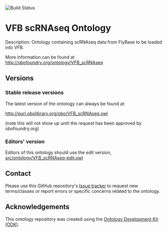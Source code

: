 
![Build Status](https://github.com/VirtualFlyBrain/vfb-scRNAseq-ontology/workflows/CI/badge.svg)
# VFB scRNAseq Ontology

Description: Ontology containing scRNAseq data from FlyBase to be loaded into VFB.

More information can be found at http://obofoundry.org/ontology/VFB_scRNAseq

## Versions

### Stable release versions

The latest version of the ontology can always be found at:

http://purl.obolibrary.org/obo/VFB_scRNAseq.owl

(note this will not show up until the request has been approved by obofoundry.org)

### Editors' version

Editors of this ontology should use the edit version, [src/ontology/VFB_scRNAseq-edit.owl](src/ontology/VFB_scRNAseq-edit.owl)

## Contact

Please use this GitHub repository's [Issue tracker](https://github.com/VirtualFlyBrain/vfb-scRNAseq-ontology/issues) to request new terms/classes or report errors or specific concerns related to the ontology.

## Acknowledgements

This ontology repository was created using the [Ontology Development Kit (ODK)](https://github.com/INCATools/ontology-development-kit).